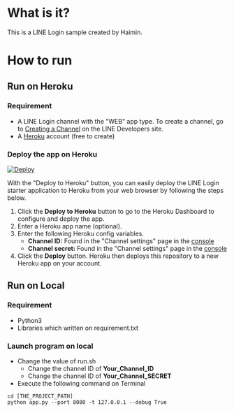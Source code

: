 # What is it?
This is a LINE Login sample created by Haimin. 


# How to run
## Run on Heroku
### Requirement
- A LINE Login channel with the "WEB" app type. To create a channel, go to [Creating a Channel](https://developers.line.me/web-api/channel-registration) on the LINE Developers site.
- A [Heroku](https://dashboard.heroku.com/) account (free to create)

### Deploy the app on Heroku

[![Deploy](https://www.herokucdn.com/deploy/button.svg)](https://heroku.com/deploy?template=https://github.com/hamyco/line_login_python_sample)

With the "Deploy to Heroku" button, you can easily deploy the LINE Login starter application to Heroku from your web browser by following the steps below.

1. Click the **Deploy to Heroku** button to go to the Heroku Dashboard to configure and deploy the app.
2. Enter a Heroku app name (optional).
3. Enter the following Heroku config variables.
    - **Channel ID:** Found in the "Channel settings" page in the [console](https://developers.line.me/console/)
    - **Channel secret:** Found in the "Channel settings" page in the [console](https://developers.line.me/console/)
4. Click the **Deploy** button. Heroku then deploys this repository to a new Heroku app on your account.

## Run on Local
### Requirement
 - Python3
 - Libraries which written on requirement.txt

### Launch program on local
 - Change the value of run.sh
   - Change the channel ID of **Your_Channel_ID**
   - Change the channel ID of **Your_Channel_SECRET**
 - Execute the following command on Terminal
``` 
cd [THE_PROJECT_PATH]
python app.py --port 8080 -t 127.0.0.1 --debug True
```

